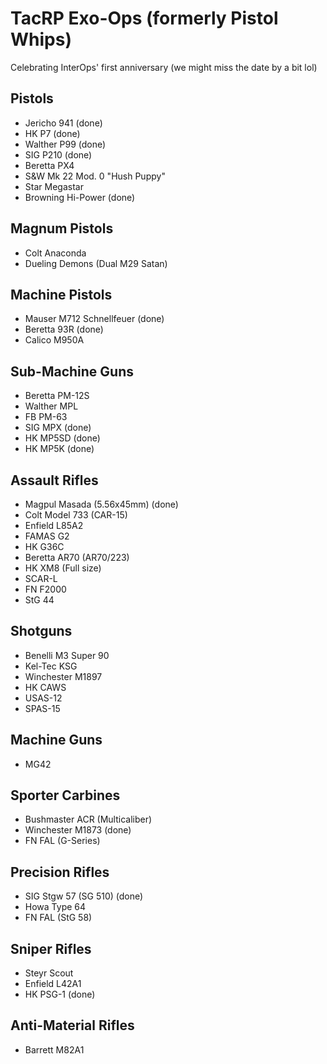 # TacRP Exo-Ops (formerly Pistol Whips)

Celebrating InterOps' first anniversary (we might miss the date by a bit lol)

## Pistols
- Jericho 941 (done)
- HK P7 (done)
- Walther P99 (done)
- SIG P210 (done)
- Beretta PX4
- S&W Mk 22 Mod. 0 "Hush Puppy"
- Star Megastar
- Browning Hi-Power (done)

## Magnum Pistols
- Colt Anaconda
- Dueling Demons (Dual M29 Satan)

## Machine Pistols
- Mauser M712 Schnellfeuer (done)
- Beretta 93R (done)
- Calico M950A

## Sub-Machine Guns
- Beretta PM-12S
- Walther MPL
- FB PM-63
- SIG MPX (done)
- HK MP5SD (done)
- HK MP5K (done)

## Assault Rifles
- Magpul Masada (5.56x45mm) (done)
- Colt Model 733 (CAR-15)
- Enfield L85A2
- FAMAS G2
- HK G36C
- Beretta AR70 (AR70/223)
- HK XM8 (Full size)
- SCAR-L
- FN F2000
- StG 44

## Shotguns
- Benelli M3 Super 90
- Kel-Tec KSG
- Winchester M1897
- HK CAWS
- USAS-12
- SPAS-15

## Machine Guns
- MG42

## Sporter Carbines
- Bushmaster ACR (Multicaliber)
- Winchester M1873 (done)
- FN FAL (G-Series)

## Precision Rifles
- SIG Stgw 57 (SG 510) (done)
- Howa Type 64
- FN FAL (StG 58)

## Sniper Rifles
- Steyr Scout
- Enfield L42A1
- HK PSG-1 (done)

## Anti-Material Rifles
- Barrett M82A1
